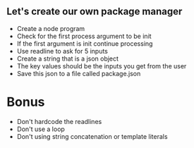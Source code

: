 
## Let's create our own package manager

* Create a node program
* Check for the first process argument to be init
* If the first argument is init continue processing
* Use readline to ask for 5 inputs
* Create a string that is a json object
* The key values should be the inputs you get from the user
* Save this json to a file called package.json

# Bonus
* Don't hardcode the readlines
* Don't use a loop
* Don't using string concatenation or template literals
